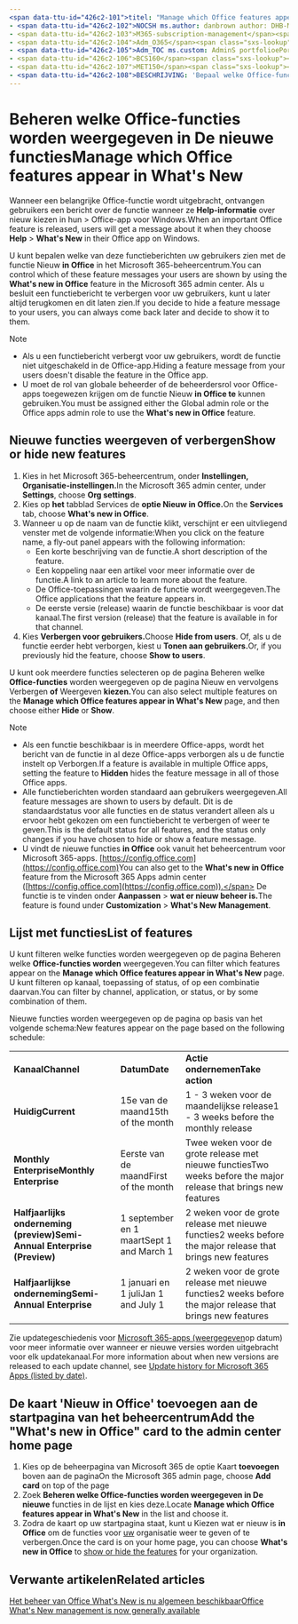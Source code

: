 ```yaml
---
<span data-ttu-id="426c2-101">titel: "Manage which Office features appear in What's New" f1.keywords:</span><span class="sxs-lookup"><span data-stu-id="426c2-101">title: "Manage which ‎Office‎ features appear in What's New" f1.keywords:</span></span>
- <span data-ttu-id="426c2-102">NOCSH ms.author: danbrown author: DHB-MSFT manager: scotv audience: Admin ms.topic: article ms.service: o365-administration localization_priority: Normal ms.collection:</span><span class="sxs-lookup"><span data-stu-id="426c2-102">NOCSH ms.author: danbrown author: DHB-MSFT manager: scotv audience: Admin ms.topic: article ms.service: o365-administration localization_priority: Normal ms.collection:</span></span>
- <span data-ttu-id="426c2-103">M365-subscription-management</span><span class="sxs-lookup"><span data-stu-id="426c2-103">M365-subscription-management</span></span>
- <span data-ttu-id="426c2-104">Adm_O365</span><span class="sxs-lookup"><span data-stu-id="426c2-104">Adm_O365</span></span>
- <span data-ttu-id="426c2-105">Adm_TOC ms.custom: AdminS portfolioePortfolio search.appverid:</span><span class="sxs-lookup"><span data-stu-id="426c2-105">Adm_TOC ms.custom: AdminSurgePortfolio search.appverid:</span></span>
- <span data-ttu-id="426c2-106">BCS160</span><span class="sxs-lookup"><span data-stu-id="426c2-106">BCS160</span></span>
- <span data-ttu-id="426c2-107">MET150</span><span class="sxs-lookup"><span data-stu-id="426c2-107">MET150</span></span>
- <span data-ttu-id="426c2-108">BESCHRIJVING: 'Bepaal welke Office-functies worden weergegeven of verbergen als een gebruiker Help > Wat is er nieuw in de Office-app voor Windows door de functie 'Nieuw in Office' te gebruiken in het Microsoft 365-beheercentrum.'</span><span class="sxs-lookup"><span data-stu-id="426c2-108">MOE150 description: "Decide which Office features to show or hide when a user chooses Help > What's New in their Office app on Windows by using the "What's new in Office" feature in the Microsoft 365 admin center."</span></span>
---
```


# <a name="manage-which-office-features-appear-in-whats-new"></a><span data-ttu-id="426c2-109">Beheren welke Office-functies worden weergegeven in De nieuwe functies</span><span class="sxs-lookup"><span data-stu-id="426c2-109">Manage which Office‎ features appear in What's New</span></span>

<span data-ttu-id="426c2-110">Wanneer een belangrijke Office-functie wordt uitgebracht, ontvangen gebruikers een bericht over de functie wanneer ze **Help-informatie** over nieuw kiezen in hun  >   Office-app voor Windows.</span><span class="sxs-lookup"><span data-stu-id="426c2-110">When an important ‎Office‎ feature is released, users will get a message about it when they choose **Help** > **What's New** in their ‎‎Office‎‎ app on ‎Windows‎.</span></span>

<span data-ttu-id="426c2-111">U kunt bepalen welke van deze functieberichten uw gebruikers zien met de functie Nieuw **in Office** in het Microsoft 365-beheercentrum.</span><span class="sxs-lookup"><span data-stu-id="426c2-111">You can control which of these feature messages your users are shown by using the **What's new in Office** feature in the Microsoft 365 admin center.</span></span> <span data-ttu-id="426c2-112">Als u besluit een functiebericht te verbergen voor uw gebruikers, kunt u later altijd terugkomen en dit laten zien.</span><span class="sxs-lookup"><span data-stu-id="426c2-112">If you decide to hide a feature message to your users, you can always come back later and decide to show it to them.</span></span>

> [!NOTE]
> - <span data-ttu-id="426c2-113">Als u een functiebericht verbergt voor uw gebruikers, wordt de functie niet uitgeschakeld in de Office-app.</span><span class="sxs-lookup"><span data-stu-id="426c2-113">Hiding a feature message from your users doesn't disable the feature in the Office app.</span></span>
> - <span data-ttu-id="426c2-114">U moet de rol van globale beheerder of de beheerdersrol voor Office-apps toegewezen krijgen om de functie Nieuw **in Office te** kunnen gebruiken.</span><span class="sxs-lookup"><span data-stu-id="426c2-114">You must be assigned either the Global admin role or the Office apps admin role to use the **What's new in Office** feature.</span></span>

## <a name="show-or-hide-new-features"></a><span data-ttu-id="426c2-115">Nieuwe functies weergeven of verbergen</span><span class="sxs-lookup"><span data-stu-id="426c2-115">Show or hide new features</span></span> 

1. <span data-ttu-id="426c2-116">Kies in het Microsoft 365-beheercentrum, onder **Instellingen,** **Organisatie-instellingen.**</span><span class="sxs-lookup"><span data-stu-id="426c2-116">In the Microsoft 365 admin center, under **Settings**, choose **Org settings**.</span></span>
2. <span data-ttu-id="426c2-117">Kies op **het** tabblad Services de **optie Nieuw in Office.**</span><span class="sxs-lookup"><span data-stu-id="426c2-117">On the **Services** tab, choose **What's new in Office**.</span></span>
3. <span data-ttu-id="426c2-118">Wanneer u op de naam van de functie klikt, verschijnt er een uitvliegend venster met de volgende informatie:</span><span class="sxs-lookup"><span data-stu-id="426c2-118">When you click on the feature name, a fly-out panel appears with the following information:</span></span>
     - <span data-ttu-id="426c2-119">Een korte beschrijving van de functie.</span><span class="sxs-lookup"><span data-stu-id="426c2-119">A short description of the feature.</span></span>
     - <span data-ttu-id="426c2-120">Een koppeling naar een artikel voor meer informatie over de functie.</span><span class="sxs-lookup"><span data-stu-id="426c2-120">A link to an article to learn more about the feature.</span></span>
     - <span data-ttu-id="426c2-121">De Office-toepassingen waarin de functie wordt weergegeven.</span><span class="sxs-lookup"><span data-stu-id="426c2-121">The Office applications that the feature appears in.</span></span>
     - <span data-ttu-id="426c2-122">De eerste versie (release) waarin de functie beschikbaar is voor dat kanaal.</span><span class="sxs-lookup"><span data-stu-id="426c2-122">The first version (release) that the feature is available in for that channel.</span></span>
4. <span data-ttu-id="426c2-123">Kies **Verbergen voor gebruikers.**</span><span class="sxs-lookup"><span data-stu-id="426c2-123">Choose **Hide from users**.</span></span> <span data-ttu-id="426c2-124">Of, als u de functie eerder hebt verborgen, kiest u **Tonen aan gebruikers.**</span><span class="sxs-lookup"><span data-stu-id="426c2-124">Or, if you previously hid the feature, choose **Show to users**.</span></span>

<span data-ttu-id="426c2-125">U kunt ook meerdere functies selecteren op de pagina Beheren welke **Office-functies** worden weergegeven op de pagina Nieuw en vervolgens Verbergen **of** Weergeven **kiezen.**</span><span class="sxs-lookup"><span data-stu-id="426c2-125">You can also select multiple features on the **Manage which ‎Office‎ features appear in What's New** page, and then choose either **Hide** or **Show**.</span></span>

> [!NOTE]
> - <span data-ttu-id="426c2-126">Als een functie beschikbaar is in meerdere  Office-apps, wordt het bericht van de functie in al deze Office-apps verborgen als u de functie instelt op Verborgen.</span><span class="sxs-lookup"><span data-stu-id="426c2-126">If a feature is available in multiple Office apps, setting the feature to **Hidden** hides the feature message in all of those Office apps.</span></span>
> - <span data-ttu-id="426c2-127">Alle functieberichten worden standaard aan gebruikers weergegeven.</span><span class="sxs-lookup"><span data-stu-id="426c2-127">All feature messages are shown to users by default.</span></span> <span data-ttu-id="426c2-128">Dit is de standaardstatus voor alle functies en de status verandert alleen als u ervoor hebt gekozen om een functiebericht te verbergen of weer te geven.</span><span class="sxs-lookup"><span data-stu-id="426c2-128">This is the default status for all features, and the status only changes if you have chosen to hide or show a feature message.</span></span>
> - <span data-ttu-id="426c2-129">U vindt de nieuwe functies **in Office** ook vanuit het beheercentrum voor Microsoft 365-apps. [https://config.office.com](https://config.office.com)</span><span class="sxs-lookup"><span data-stu-id="426c2-129">You can also get to the **What's new in Office** feature from the Microsoft 365 Apps admin center ([https://config.office.com](https://config.office.com)).</span></span> <span data-ttu-id="426c2-130">De functie is te vinden onder **Aanpassen**  >  **wat er nieuw beheer is.**</span><span class="sxs-lookup"><span data-stu-id="426c2-130">The feature is found under **Customization** > **What's New Management**.</span></span>

## <a name="list-of-features"></a><span data-ttu-id="426c2-131">Lijst met functies</span><span class="sxs-lookup"><span data-stu-id="426c2-131">List of features</span></span>

<span data-ttu-id="426c2-132">U kunt filteren welke functies worden weergegeven op de pagina Beheren welke **Office-functies worden** weergegeven.</span><span class="sxs-lookup"><span data-stu-id="426c2-132">You can filter which features appear on the **Manage which ‎Office‎ features appear in What's New** page.</span></span> <span data-ttu-id="426c2-133">U kunt filteren op kanaal, toepassing of status, of op een combinatie daarvan.</span><span class="sxs-lookup"><span data-stu-id="426c2-133">You can filter by channel, application, or status, or by some combination of them.</span></span>

<span data-ttu-id="426c2-134">Nieuwe functies worden weergegeven op de pagina op basis van het volgende schema:</span><span class="sxs-lookup"><span data-stu-id="426c2-134">New features appear on the page based on the following schedule:</span></span>

||||
|:-----|:-----|:-----|
|<span data-ttu-id="426c2-135">**Kanaal**</span><span class="sxs-lookup"><span data-stu-id="426c2-135">**Channel**</span></span> <br/> |<span data-ttu-id="426c2-136">**Datum**</span><span class="sxs-lookup"><span data-stu-id="426c2-136">**Date**</span></span> <br/> |<span data-ttu-id="426c2-137">**Actie ondernemen**</span><span class="sxs-lookup"><span data-stu-id="426c2-137">**Take action**</span></span> <br/> |
|<span data-ttu-id="426c2-138">**Huidig**</span><span class="sxs-lookup"><span data-stu-id="426c2-138">**Current**</span></span> <br/> |<span data-ttu-id="426c2-139">15e van de maand</span><span class="sxs-lookup"><span data-stu-id="426c2-139">15th of the month</span></span>  <br/> |<span data-ttu-id="426c2-140">1 - 3 weken voor de maandelijkse release</span><span class="sxs-lookup"><span data-stu-id="426c2-140">1 - 3 weeks before the monthly release</span></span> <br/> |
|<span data-ttu-id="426c2-141">**Monthly Enterprise**</span><span class="sxs-lookup"><span data-stu-id="426c2-141">**Monthly Enterprise**</span></span> <br/> |<span data-ttu-id="426c2-142">Eerste van de maand</span><span class="sxs-lookup"><span data-stu-id="426c2-142">First of the month</span></span>  <br/> |<span data-ttu-id="426c2-143">Twee weken voor de grote release met nieuwe functies</span><span class="sxs-lookup"><span data-stu-id="426c2-143">Two weeks before the major release that brings new features</span></span> |
|<span data-ttu-id="426c2-144">**Halfjaarlijks onderneming (preview)**</span><span class="sxs-lookup"><span data-stu-id="426c2-144">**Semi-Annual Enterprise (Preview)**</span></span> <br/> |<span data-ttu-id="426c2-145">1 september en 1 maart</span><span class="sxs-lookup"><span data-stu-id="426c2-145">Sept 1 and March 1</span></span> <br/> | <span data-ttu-id="426c2-146">2 weken voor de grote release met nieuwe functies</span><span class="sxs-lookup"><span data-stu-id="426c2-146">2 weeks before the major release that brings new features</span></span>|
|<span data-ttu-id="426c2-147">**Halfjaarlijkse onderneming**</span><span class="sxs-lookup"><span data-stu-id="426c2-147">**Semi-Annual Enterprise**</span></span> <br/> |<span data-ttu-id="426c2-148">1 januari en 1 juli</span><span class="sxs-lookup"><span data-stu-id="426c2-148">Jan 1 and July 1</span></span> <br/> | <span data-ttu-id="426c2-149">2 weken voor de grote release met nieuwe functies</span><span class="sxs-lookup"><span data-stu-id="426c2-149">2 weeks before the major release that brings new features</span></span><br/> |

<span data-ttu-id="426c2-150">Zie updategeschiedenis voor [Microsoft 365-apps (weergegeven](https://docs.microsoft.com/officeupdates/update-history-microsoft365-apps-by-date)op datum) voor meer informatie over wanneer er nieuwe versies worden uitgebracht voor elk updatekanaal.</span><span class="sxs-lookup"><span data-stu-id="426c2-150">For more information about when new versions are released to each update channel, see [Update history for Microsoft 365 Apps (listed by date)](https://docs.microsoft.com/officeupdates/update-history-microsoft365-apps-by-date).</span></span>

## <a name="add-the-whats-new-in-office-card-to-the-admin-center-home-page"></a><span data-ttu-id="426c2-151">De kaart 'Nieuw in Office' toevoegen aan de startpagina van het beheercentrum</span><span class="sxs-lookup"><span data-stu-id="426c2-151">Add the "What's new in Office" card to the admin center home page</span></span>

1. <span data-ttu-id="426c2-152">Kies op de beheerpagina van Microsoft 365 de optie Kaart **toevoegen** boven aan de pagina</span><span class="sxs-lookup"><span data-stu-id="426c2-152">On the Microsoft 365 admin page, choose **Add card** on top of the page</span></span>
2. <span data-ttu-id="426c2-153">Zoek **Beheren welke Office-functies worden weergegeven in De nieuwe** functies in de lijst en kies deze.</span><span class="sxs-lookup"><span data-stu-id="426c2-153">Locate **Manage which Office features appear in What's New** in the list and choose it.</span></span>
3. <span data-ttu-id="426c2-154">Zodra de kaart op uw startpagina staat, kunt u Kiezen wat er nieuw is **in Office** om de functies voor [uw](#show-or-hide-new-features) organisatie weer te geven of te verbergen.</span><span class="sxs-lookup"><span data-stu-id="426c2-154">Once the card is on your home page, you can choose **What's new in Office** to [show or hide the features](#show-or-hide-new-features) for your organization.</span></span>


## <a name="related-articles"></a><span data-ttu-id="426c2-155">Verwante artikelen</span><span class="sxs-lookup"><span data-stu-id="426c2-155">Related articles</span></span>

[<span data-ttu-id="426c2-156">Het beheer van Office What's New is nu algemeen beschikbaar</span><span class="sxs-lookup"><span data-stu-id="426c2-156">Office What's New management is now generally available</span></span>](https://techcommunity.microsoft.com/t5/microsoft-365-blog/office-what-s-new-management-is-now-generally-available/ba-p/1179954)